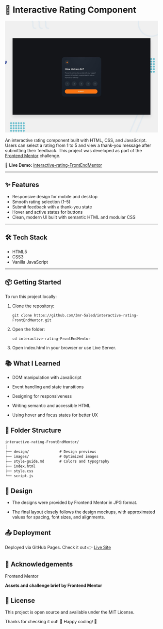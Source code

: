 # 🌟 Interactive Rating Component

![Design preview](./design/desktop-preview.jpg)

An interactive rating component built with HTML, CSS, and JavaScript. Users can select a rating from 1 to 5 and view a thank-you message after submitting their feedback. This project was developed as part of the [Frontend Mentor](https://www.frontendmentor.io) challenge.

🔗 **Live Demo:** [interactive-rating-FrontEndMentor](https://3mr-5aled.github.io/interactive-rating-FrontEndMentor/)

---

## ✨ Features

- Responsive design for mobile and desktop
- Smooth rating selection (1–5)
- Submit feedback with a thank-you state
- Hover and active states for buttons
- Clean, modern UI built with semantic HTML and modular CSS

---

## 🛠️ Tech Stack

- HTML5
- CSS3
- Vanilla JavaScript

---

## 📦 Getting Started

To run this project locally:

1. Clone the repository:
   ```
   git clone https://github.com/3mr-5aled/interactive-rating-FrontEndMentor.git
2. Open the folder:
    ```
    cd interactive-rating-FrontEndMentor
    ```
3. Open index.html in your browser or use Live Server.

## 📚 What I Learned
* DOM manipulation with JavaScript

* Event handling and state transitions

* Designing for responsiveness

* Writing semantic and accessible HTML

* Using hover and focus states for better UX

## 📁 Folder Structure
```
interactive-rating-FrontEndMentor/
│
├── design/              # Design previews
├── images/              # Optimized images
├── style-guide.md       # Colors and typography
├── index.html
├── style.css
└── script.js
```
## 🎨 Design
* The designs were provided by Frontend Mentor in JPG format.

* The final layout closely follows the design mockups, with approximated values for spacing, font sizes, and alignments.

## 📤 Deployment
Deployed via GitHub Pages.
Check it out 👉 [Live Site](https://3mr-5aled.github.io/interactive-rating-FrontEndMentor/)

## 🤝 Acknowledgements
Frontend Mentor

**Assets and challenge brief by Frontend Mentor**

## 📜 License
This project is open source and available under the MIT License.

Thanks for checking it out! 🙌
Happy coding! 🚀
